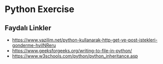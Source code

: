 # Python Exercise

## Faydalı Linkler
- https://www.yazilim.net/python-kullanarak-http-get-ve-post-istekleri-gonderme-hviINReru
- https://www.geeksforgeeks.org/writing-to-file-in-python/
- https://www.w3schools.com/python/python_inheritance.asp